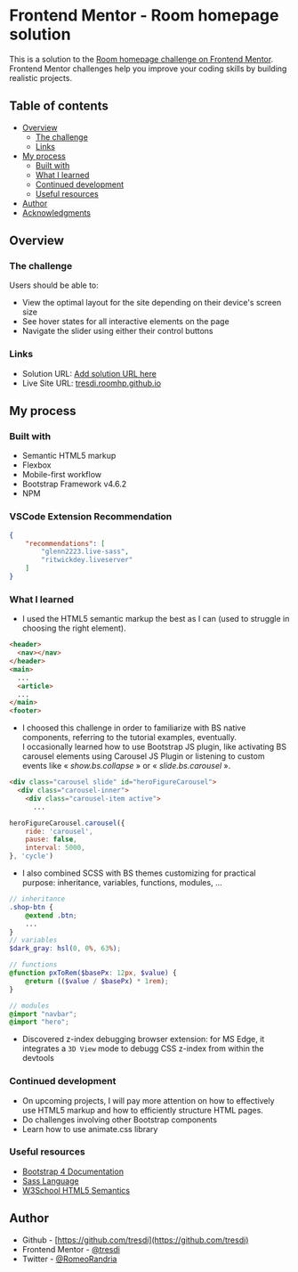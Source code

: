 # Frontend Mentor - Room homepage solution

This is a solution to the [Room homepage challenge on Frontend Mentor](https://www.frontendmentor.io/challenges/room-homepage-BtdBY_ENq). Frontend Mentor challenges help you improve your coding skills by building realistic projects. 

## Table of contents

- [Overview](#overview)
  - [The challenge](#the-challenge)
  - [Links](#links)
- [My process](#my-process)
  - [Built with](#built-with)
  - [What I learned](#what-i-learned)
  - [Continued development](#continued-development)
  - [Useful resources](#useful-resources)
- [Author](#author)
- [Acknowledgments](#acknowledgments)

## Overview

### The challenge

Users should be able to:

- View the optimal layout for the site depending on their device's screen size
- See hover states for all interactive elements on the page
- Navigate the slider using either their control buttons

### Links

- Solution URL: [Add solution URL here](https://your-solution-url.com)
- Live Site URL: [tresdi.roomhp.github.io](tresdi.roomhp.github.io)

## My process

### Built with

- Semantic HTML5 markup
- Flexbox
- Mobile-first workflow
- Bootstrap Framework v4.6.2
- NPM

### VSCode Extension Recommendation
```json
{
    "recommendations": [
        "glenn2223.live-sass",
        "ritwickdey.liveserver"
    ]
}
```

### What I learned

- I used the HTML5 semantic markup the best as I can (used to struggle in choosing the right element).
```html
<header>
  <nav></nav>
</header>
<main>
  ...
  <article>
  ...
</main>
<footer>
```
- I choosed this challenge in order to familiarize with BS native components, referring to the tutorial examples, eventually.<br/>
I occasionally learned how to use Bootstrap JS plugin, like activating BS carousel elements using Carousel JS Plugin or listening to custom events like &laquo; *show.bs.collapse* &raquo; or &laquo; *slide.bs.carousel* &raquo;.
```html
<div class="carousel slide" id="heroFigureCarousel">
  <div class="carousel-inner">
    <div class="carousel-item active">
      ...
```
```js
heroFigureCarousel.carousel({
    ride: 'carousel',
    pause: false,
    interval: 5000,
}, 'cycle')
```
- I also combined SCSS with BS themes customizing for practical purpose: inheritance, variables, functions, modules, ...
```scss
// inheritance
.shop-btn {
    @extend .btn;
    ...
}
// variables
$dark_gray: hsl(0, 0%, 63%);

// functions 
@function pxToRem($basePx: 12px, $value) {
    @return (($value / $basePx) * 1rem);
}

// modules
@import "navbar";
@import "hero";
```
- Discovered z-index debugging browser extension: for MS Edge, it integrates a `3D View` mode to debugg CSS z-index from within the devtools


### Continued development

- On upcoming projects, I will pay more attention on how to effectively use HTML5 markup and how to efficiently structure HTML pages.
- Do challenges involving other Bootstrap components
- Learn how to use animate.css library

### Useful resources

- [Bootstrap 4 Documentation](http://getbootstrap.com/docs/4.6)
- [Sass Language](https://sass-lang.com)
- [W3School HTML5 Semantics]()

## Author

- Github - [https://github.com/tresdi](https://github.com/tresdi)
- Frontend Mentor - [@tresdi](https://www.frontendmentor.io/profile/tresdi)
- Twitter - [@RomeoRandria](https://www.twitter.com/RomeoRandria)
